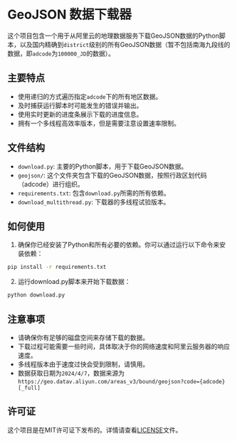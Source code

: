 # GeoJSON 数据下载器

这个项目包含一个用于从阿里云的地理数据服务下载GeoJSON数据的Python脚本，以及国内精确到`district`级别的所有GeoJSON数据（暂不包括南海九段线的数据，即`adcode`为`100000_JD`的数据）。

## 主要特点

- 使用递归的方式遍历指定`adcode`下的所有地区数据。
- 及时捕获运行脚本时可能发生的错误并输出。
- 使用实时更新的进度条展示下载的进度信息。
- 拥有一个多线程高效率版本，但是需要注意设置速率限制。

## 文件结构

- `download.py`: 主要的Python脚本，用于下载GeoJSON数据。
- `geojson/`: 这个文件夹包含下载的GeoJSON数据，按照行政区划代码（adcode）进行组织。
- `requirements.txt`: 包含`download.py`所需的所有依赖。
- `download_multithread.py`: 下载器的多线程试验版本。

## 如何使用

1. 确保你已经安装了Python和所有必要的依赖。你可以通过运行以下命令来安装依赖：

```sh
pip install -r requirements.txt
```
2. 运行download.py脚本来开始下载数据：

```sh
python download.py
```

## 注意事项
- 请确保你有足够的磁盘空间来存储下载的数据。
- 下载过程可能需要一些时间，具体取决于你的网络速度和阿里云服务器的响应速度。
- 多线程版本由于速度过快会受到限制，请慎用。
- 数据获取日期为`2024/4/7`，数据来源为`https://geo.datav.aliyun.com/areas_v3/bound/geojson?code={adcode}[_full]`

## 许可证
这个项目是在MIT许可证下发布的。详情请查看[LICENSE](LICENSE)文件。
